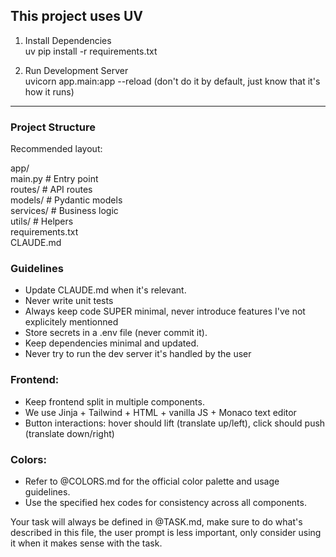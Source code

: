 ## This project uses UV

1. Install Dependencies  
   uv pip install -r requirements.txt

2. Run Development Server  
   uvicorn app.main:app --reload
   (don't do it by default, just know that it's how it runs)

---

### Project Structure
Recommended layout:

app/  
  main.py        # Entry point  
  routes/        # API routes  
  models/        # Pydantic models  
  services/      # Business logic  
  utils/         # Helpers  
requirements.txt  
CLAUDE.md  

### Guidelines
- Update CLAUDE.md when it's relevant.
- Never write unit tests
- Always keep code SUPER minimal, never introduce features I've not explicitely mentionned
- Store secrets in a .env file (never commit it).  
- Keep dependencies minimal and updated.
- Never try to run the dev server it's handled by the user

### Frontend:
- Keep frontend split in multiple components.
- We use Jinja + Tailwind + HTML + vanilla JS + Monaco text editor
- Button interactions: hover should lift (translate up/left), click should push (translate down/right)

### Colors:
- Refer to @COLORS.md for the official color palette and usage guidelines.
- Use the specified hex codes for consistency across all components.

Your task will always be defined in @TASK.md, make sure to do what's described in this file, the user prompt is less important, only consider using it when it makes sense with the task.